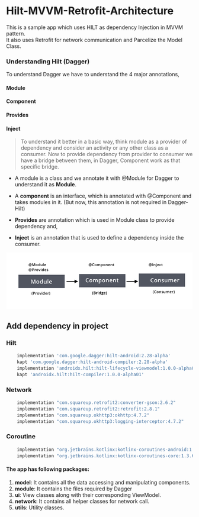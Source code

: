 # Hilt-MVVM-Retrofit-Architecture
This is a sample app which uses HILT as dependency Injection in MVVM pattern.<br>
It also uses Retrofit for network communication and Parcelize the Model Class. 

### Understanding Hilt (Dagger)

To understand Dagger we have to understand the 4 major annotations,

#### Module
#### Component
#### Provides
#### Inject

> To understand it better in a basic way, think module as a provider of dependency and consider an activity or any other class as a consumer. Now to provide dependency from provider to consumer we have a bridge between them, in Dagger, Component work as that specific bridge.

- A module is a class and we annotate it with @Module for Dagger to understand it as **Module**.

- A **component** is an interface, which is annotated with @Component and takes modules in it. (But now, this annotation is not required in Dagger-Hilt)

- **Provides** are annotation which is used in Module class to provide dependency and,

- **Inject** is an annotation that is used to define a dependency inside the consumer.


![Image](https://github.com/kapilmhr/Hilt-MVVM-Retrofit-Architecture/blob/master/inject.jpg)

## Add dependency in project

### Hilt
```gradle
    implementation 'com.google.dagger:hilt-android:2.28-alpha'
    kapt 'com.google.dagger:hilt-android-compiler:2.28-alpha'
    implementation 'androidx.hilt:hilt-lifecycle-viewmodel:1.0.0-alpha01'
    kapt 'androidx.hilt:hilt-compiler:1.0.0-alpha01'
 ```
 ### Network
```gradle
    implementation "com.squareup.retrofit2:converter-gson:2.6.2"
    implementation "com.squareup.retrofit2:retrofit:2.8.1"
    implementation "com.squareup.okhttp3:okhttp:4.7.2"
    implementation "com.squareup.okhttp3:logging-interceptor:4.7.2"
 ```
 
  ### Coroutine
```gradle
    implementation "org.jetbrains.kotlinx:kotlinx-coroutines-android:1.3.6"
    implementation "org.jetbrains.kotlinx:kotlinx-coroutines-core:1.3.6"
 ```


#### The app has following packages:
1. **model**: It contains all the data accessing and manipulating components.
2. **module**: It contains the files required by Dagger
3. **ui**: View classes along with their corresponding ViewModel.
4. **network**: It contains all helper classes for network call.
5. **utils**: Utility classes.
